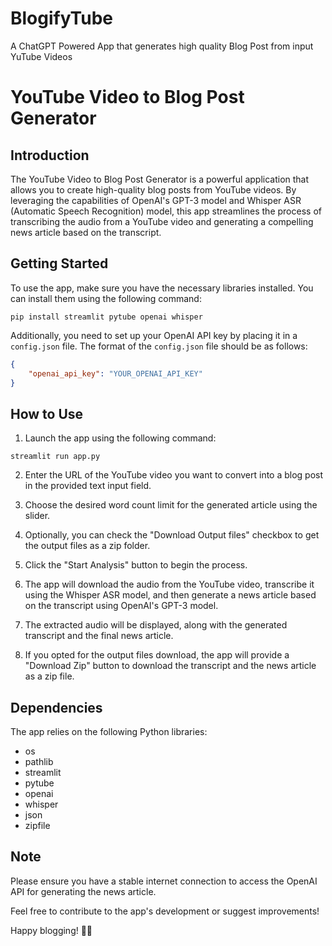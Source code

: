 # BlogifyTube
A ChatGPT Powered App that generates high quality Blog Post from input YuTube Videos
# YouTube Video to Blog Post Generator

## Introduction

The YouTube Video to Blog Post Generator is a powerful application that allows you to create high-quality blog posts from YouTube videos. By leveraging the capabilities of OpenAI's GPT-3 model and Whisper ASR (Automatic Speech Recognition) model, this app streamlines the process of transcribing the audio from a YouTube video and generating a compelling news article based on the transcript.

## Getting Started

To use the app, make sure you have the necessary libraries installed. You can install them using the following command:

```
pip install streamlit pytube openai whisper
```

Additionally, you need to set up your OpenAI API key by placing it in a `config.json` file. The format of the `config.json` file should be as follows:

```json
{
    "openai_api_key": "YOUR_OPENAI_API_KEY"
}
```

## How to Use

1. Launch the app using the following command:

```
streamlit run app.py
```

2. Enter the URL of the YouTube video you want to convert into a blog post in the provided text input field.

3. Choose the desired word count limit for the generated article using the slider.

4. Optionally, you can check the "Download Output files" checkbox to get the output files as a zip folder.

5. Click the "Start Analysis" button to begin the process.

6. The app will download the audio from the YouTube video, transcribe it using the Whisper ASR model, and then generate a news article based on the transcript using OpenAI's GPT-3 model.

7. The extracted audio will be displayed, along with the generated transcript and the final news article.

8. If you opted for the output files download, the app will provide a "Download Zip" button to download the transcript and the news article as a zip file.

## Dependencies

The app relies on the following Python libraries:

- os
- pathlib
- streamlit
- pytube
- openai
- whisper
- json
- zipfile

## Note

Please ensure you have a stable internet connection to access the OpenAI API for generating the news article.

Feel free to contribute to the app's development or suggest improvements!

Happy blogging! 📝🎉